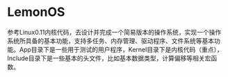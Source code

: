 # LemonOS
参考Linux0.11内核代码，去设计并完成一个简易版本的操作系统，实现一个操作系统所具备的基本功能，支持多任务、内存管理、驱动程序、文件系统等基本功能。App目录下是一些用于测试的用户程序，Kernel目录下是内核代码（重点），Include目录下是一些基本的头文件，比如基本数据类型，计算偏移等相关宏函数。

